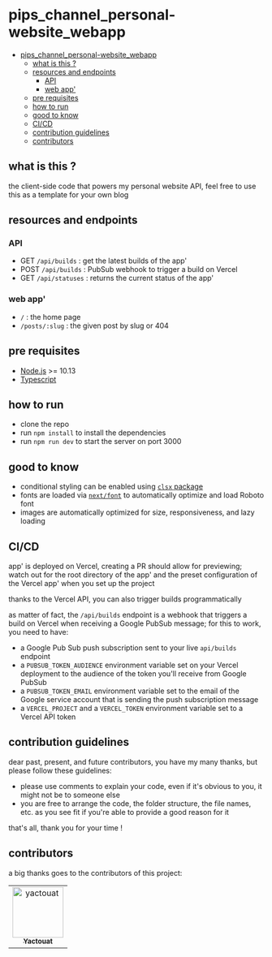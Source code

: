 # pips_channel_personal-website_webapp

<!-- TOC -->

- [pips_channel_personal-website_webapp](#pips_channel_personal-website_webapp)
  - [what is this ?](#what-is-this-)
  - [resources and endpoints](#resources-and-endpoints)
    - [API](#api)
    - [web app'](#web-app)
  - [pre requisites](#pre-requisites)
  - [how to run](#how-to-run)
  - [good to know](#good-to-know)
  - [CI/CD](#cicd)
  - [contribution guidelines](#contribution-guidelines)
  - [contributors](#contributors)

<!-- /TOC -->

## what is this ?

the client-side code that powers my personal website API, feel free to use this as a template for your own blog

## resources and endpoints

### API

- GET `/api/builds` : get the latest builds of the app'
- POST `/api/builds` : PubSub webhook to trigger a build on Vercel
- GET `/api/statuses` : returns the current status of the app'

### web app'

- `/` : the home page
- `/posts/:slug` : the given post by slug or 404

## pre requisites

- [Node.js](https://nodejs.org/en/) >= 10.13
- [Typescript](https://www.typescriptlang.org/)

## how to run

- clone the repo
- run `npm install` to install the dependencies
- run `npm run dev` to start the server on port 3000

## good to know

- conditional styling can be enabled using [`clsx` package](https://github.com/lukeed/clsx)
- fonts are loaded via [`next/font`](https://nextjs.org/docs/basic-features/font-optimization) to automatically optimize and load Roboto font
- images are automatically optimized for size, responsiveness, and lazy loading

## CI/CD

app' is deployed on Vercel, creating a PR should allow for previewing; watch out for the root directory of the app' and the preset configuration of the Vercel app' when you set up the project

thanks to the Vercel API, you can also trigger builds programmatically

as matter of fact, the `/api/builds` endpoint is a webhook that triggers a build on Vercel when receiving a Google PubSub message; for this to work, you need to have:

- a Google Pub Sub push subscription sent to your live `api/builds` endpoint
- a `PUBSUB_TOKEN_AUDIENCE` environment variable set on your Vercel deployment to the audience of the token you'll receive from Google PubSub
- a `PUBSUB_TOKEN_EMAIL` environment variable set to the email of the Google service account that is sending the push subscription message
- a `VERCEL_PROJECT` and a `VERCEL_TOKEN` environment variable set to a Vercel API token

## contribution guidelines

dear past, present, and future contributors, you have my many thanks, but please follow these guidelines:

- please use comments to explain your code, even if it's obvious to you, it might not be to someone else
- you are free to arrange the code, the folder structure, the file names, etc. as you see fit if you're able to provide a good reason for it

that's all, thank you for your time !

## contributors

a big thanks goes to the contributors of this project:

<table>
<tbody>
    <tr>
        <td align="center"><a href="https://github.com/yactouat"><img src="https://avatars.githubusercontent.com/u/37403808?v=4" width="100px;" alt="yactouat"/><br /><sub><b>Yactouat</b></sub></a><br /><a href="https://github.com/yactouat"></td>
    </tr>
</tbody>
</table>
